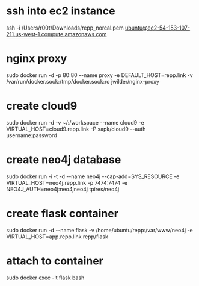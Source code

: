 # ssh into ec2 instance
ssh -i /Users/r00t/Downloads/repp_norcal.pem ubuntu@ec2-54-153-107-211.us-west-1.compute.amazonaws.com

# nginx proxy
sudo docker run -d -p 80:80 --name proxy -e DEFAULT_HOST=repp.link -v /var/run/docker.sock:/tmp/docker.sock:ro jwilder/nginx-proxy

# create cloud9
sudo docker run -d -v ~/:/workspace --name cloud9 -e VIRTUAL_HOST=cloud9.repp.link -P sapk/cloud9 --auth username:password

# create neo4j database
sudo docker run -i -t -d --name neo4j --cap-add=SYS_RESOURCE -e VIRTUAL_HOST=neo4j.repp.link -p 7474:7474 -e NEO4J_AUTH=neo4j:neo4jneo4j tpires/neo4j

# create flask container
sudo docker run -d --name flask -v /home/ubuntu/repp:/var/www/neo4j -e VIRTUAL_HOST=app.repp.link repp/flask

# attach to container
sudo docker exec -it flask bash
